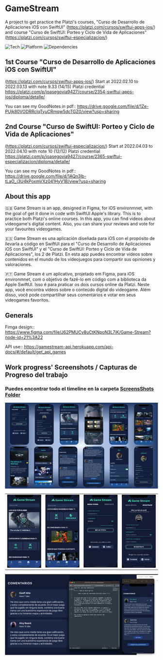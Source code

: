 # GameStream
A project to get practice the Platzi's courses, "Curso de Desarrollo de Aplicaciones iOS con SwiftUI" (https://platzi.com/cursos/swiftui-apps-ios/) and course "Curso de SwiftUI: Porteo y Ciclo de Vida de Aplicaciones" (https://platzi.com/cursos/swiftui-especializacion/)

![Tech](https://img.shields.io/badge/Tech-SwiftUI-red)
![Platform](https://img.shields.io/badge/Platform-iOS-blue)
![Dependencies](https://img.shields.io/badge/Dependencies-1-green)

## 1st Course "Curso de Desarrollo de Aplicaciones iOS con SwiftUI" 
(https://platzi.com/cursos/swiftui-apps-ios/)
Start at 2022.02.10 to 2022.03.13 with note 9.33 (14/15)
Platzi credential https://platzi.com/p/joasegovia9427/course/2354-swiftui-apps-ios/diploma/detalle/

You can see my GoodNotes in pdf:: https://drive.google.com/file/d/1Ze-PUjk80VODRRclqTyuCRmqw5dcTGZ0/view?usp=sharing

## 2nd Course "Curso de SwiftUI: Porteo y Ciclo de Vida de Aplicaciones" 
(https://platzi.com/cursos/swiftui-especializacion/)
Start at 2022.04.03 to 2022.04.10 with note 10 (12/12)
Platzi credential https://platzi.com/p/joasegovia9427/course/2365-swiftui-especializacion/diploma/detalle/

You can see my GoodNotes in pdf:: https://drive.google.com/file/d/1AQn3lb-tLaO_j3U4kPoxmVXz041HyV1B/view?usp=sharing


## About this app

🇬🇧 Game Stream is an app, designed in Figma, for iOS environmnet, with the goal of get it done in code with SwiftUI Apple's library. This is to practice both Platzi's online courses. In this app, you can find videos about videogame's digital content. Also, you can share your reviews and vote for your favourites videogames.

🇪🇸 Game Stream es una aplicación diseñada para iOS con el propósito de llevarla a código en SwiftUI para el "Curso de Desarrollo de Aplicaciones iOS con SwiftUI" y el "Curso de SwiftUI: Porteo y Ciclo de Vida de Aplicaciones", los 2 de Platzi.
En esta app puedes encontrar videos sobre contenidos en el mundo de los videojuegos para compartir sus opiniones y valoraciones.

🇵🇹 Game Stream é um aplicativo, projetado em Figma, para iOS environmnet, com o objetivo de fazê-lo em código com a biblioteca da Apple SwiftUI. Isso é para praticar os dois cursos online da Platzi. Neste app, você encontra vídeos sobre o conteúdo digital do videogame. Além disso, você pode compartilhar seus comentários e votar em seus videogames favoritos.


## Generals

Fimga design:: https://www.figma.com/file/J62PMUCv8uCtKNpoN3L7iK/Game-Stream?node-id=21%3A22

API use:: https://gamestream-api.herokuapp.com/api-docs/#/default/get_api_games

## Work progress' Screenshots / Capturas de Progreso del trabajo
<h3> Puedes encontrar todo el timeline en la carpeta <a title="ScreensShots Folder" href="https://github.com/joasegovia9427/GameStream/tree/main/ScreensShots" target="_blank">ScreensShots Folder</a></h3>

<img src="https://raw.githubusercontent.com/joasegovia9427/GameStream/main/ScreensShots/General-1.png" width="30px" data-canonical-src="https://raw.githubusercontent.com/joasegovia9427/GameStream/main/ScreensShots/General-1.png" style="width: 1000px;">


<table style="width: 100%; border-collapse: collapse; border-style: none;" border="0">
<tbody>
<tr>
<td style="width: 25%;"><img src="https://raw.githubusercontent.com/joasegovia9427/GameStream/main/ScreensShots/class14a.png" width="30px" data-canonical-src="https://raw.githubusercontent.com/joasegovia9427/GameStream/main/ScreensShots/class14a.png" style="width: 300px;"></td>
<td style="width: 25%;"><img src="https://raw.githubusercontent.com/joasegovia9427/GameStream/main/ScreensShots/class14b.png" width="30px" data-canonical-src="https://raw.githubusercontent.com/joasegovia9427/GameStream/main/ScreensShots/class14b.png" style="width: 300px;"></td>
<td style="width: 25%;"><img src="https://raw.githubusercontent.com/joasegovia9427/GameStream/main/ScreensShots/Class07.png" width="30px" data-canonical-src="https://raw.githubusercontent.com/joasegovia9427/GameStream/main/ScreensShots/Class07.png" style="width: 300px;"></td>
<td style="width: 25%;"><img src="https://raw.githubusercontent.com/joasegovia9427/GameStream/main/ScreensShots/Class08.png" width="30px" data-canonical-src="https://raw.githubusercontent.com/joasegovia9427/GameStream/main/ScreensShots/Class08.png" style="width: 300px;"></td>
</tr>
</tbody>
</table>
<img src="https://raw.githubusercontent.com/joasegovia9427/GameStream/main/ScreensShots/class23a.png" width="30px" data-canonical-src="https://raw.githubusercontent.com/joasegovia9427/GameStream/main/ScreensShots/class23a.png" style="width: 1000px;">

